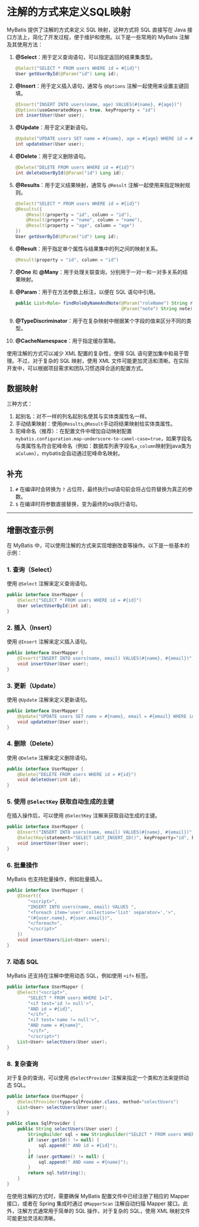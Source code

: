 # 注解的方式来定义SQL映射

MyBatis 提供了注解的方式来定义 SQL 映射，这种方式将 SQL 直接写在 Java 接口方法上，简化了开发过程，便于维护和使用。以下是一些常用的 MyBatis 注解及其使用方法：

1. **@Select**：用于定义查询语句，可以指定返回的结果集类型。

   ```java
   @Select("SELECT * FROM users WHERE id = #{id}")
   User getUserById(@Param("id") Long id);
   ```

2. **@Insert**：用于定义插入语句，通常与 `@Options` 注解一起使用来设置主键回填。

   ```java
   @Insert("INSERT INTO users(name, age) VALUES(#{name}, #{age})")
   @Options(useGeneratedKeys = true, keyProperty = "id")
   int insertUser(User user);
   ```

3. **@Update**：用于定义更新语句。

   ```java
   @Update("UPDATE users SET name = #{name}, age = #{age} WHERE id = #{id}")
   int updateUser(User user);
   ```

4. **@Delete**：用于定义删除语句。

   ```java
   @Delete("DELETE FROM users WHERE id = #{id}")
   int deleteUserById(@Param("id") Long id);
   ```

5. **@Results**：用于定义结果映射，通常与 `@Result` 注解一起使用来指定映射规则。

   ```java
   @Select("SELECT * FROM users WHERE id = #{id}")
   @Results({
       @Result(property = "id", column = "id"),
       @Result(property = "name", column = "name"),
       @Result(property = "age", column = "age")
   })
   User getUserById(@Param("id") Long id);
   ```

6. **@Result**：用于指定单个属性与结果集中的列之间的映射关系。

   ```java
   @Result(property = "id", column = "id")
   ```

7. **@One** 和 **@Many**：用于处理关联查询，分别用于一对一和一对多关系的结果映射。

8. **@Param**：用于在方法参数上标注，以便在 SQL 语句中引用。

   ```java
   public List<Role> findRoleByNameAndNote(@Param("roleName") String rolename,
                                           @Param("note") String note);
   ```

9. **@TypeDiscriminator**：用于在复杂映射中根据某个字段的值来区分不同的类型。

10. **@CacheNamespace**：用于指定缓存策略。

使用注解的方式可以减少 XML 配置的复杂性，使得 SQL 语句更加集中和易于管理。不过，对于复杂的 SQL 映射，使用 XML 文件可能更加灵活和清晰。在实际开发中，可以根据项目需求和团队习惯选择合适的配置方式。

## 数据映射

三种方式：

1. 起别名：对不一样的列名起别名使其与实体类属性名一样。
2. 手动结果映射：使用`@Results`,`@Result`手动将结果映射给实体类属性。
3. 驼峰命名（推荐）：在配置文件中增加自动映射配置`mybatis.configuration.map-underscore-to-camel-case=true`，如果字段名与类属性名符合驼峰命名（例如：数据库列表字段名`a_column`映射到java类为`aColumn`），mybatis会自动通过驼峰命名映射。

## 补充

1. `#` 在编译时会转换为 `?` 占位符，最终执行sql语句前会将占位符替换为真正的参数。
2. `$` 在编译时将参数直接替换，变为最终的sql执行语句。

---

## 增删改查示例

在 MyBatis 中，可以使用注解的方式来实现增删改查等操作。以下是一些基本的示例：

### 1. 查询（Select）

使用 `@Select` 注解来定义查询语句。

```java
public interface UserMapper {
    @Select("SELECT * FROM users WHERE id = #{id}")
    User selectUserById(int id);
}
```

### 2. 插入（Insert）

使用 `@Insert` 注解来定义插入语句。

```java
public interface UserMapper {
    @Insert("INSERT INTO users(name, email) VALUES(#{name}, #{email})")
    void insertUser(User user);
}
```

### 3. 更新（Update）

使用 `@Update` 注解来定义更新语句。

```java
public interface UserMapper {
    @Update("UPDATE users SET name = #{name}, email = #{email} WHERE id = #{id}")
    void updateUser(User user);
}
```

### 4. 删除（Delete）

使用 `@Delete` 注解来定义删除语句。

```java
public interface UserMapper {
    @Delete("DELETE FROM users WHERE id = #{id}")
    void deleteUser(int id);
}
```

### 5. 使用 `@SelectKey` 获取自动生成的主键

在插入操作后，可以使用 `@SelectKey` 注解来获取自动生成的主键。

```java
public interface UserMapper {
    @Insert("INSERT INTO users(name, email) VALUES(#{name}, #{email})")
    @SelectKey(statement="SELECT LAST_INSERT_ID()", keyProperty="id", before=false, resultType=int.class)
    void insertUser(User user);
}
```

### 6. 批量操作

MyBatis 也支持批量操作，例如批量插入。

```java
public interface UserMapper {
    @Insert({
        "<script>",
        "INSERT INTO users(name, email) VALUES ",
        "<foreach item='user' collection='list' separator=','>",
        "(#{user.name}, #{user.email})",
        "</foreach>",
        "</script>"
    })
    void insertUsers(List<User> users);
}
```

### 7. 动态 SQL

MyBatis 还支持在注解中使用动态 SQL，例如使用 `<if>` 标签。

```java
public interface UserMapper {
    @Select("<script>",
        "SELECT * FROM users WHERE 1=1",
        "<if test='id != null'>",
        "AND id = #{id}",
        "</if>",
        "<if test='name != null'>",
        "AND name = #{name}",
        "</if>",
        "</script>")
    List<User> selectUsers(User user);
}
```

### 8. 复杂查询

对于复杂的查询，可以使用 `@SelectProvider` 注解来指定一个类和方法来提供动态 SQL。

```java
public interface UserMapper {
    @SelectProvider(type=SqlProvider.class, method="selectUsers")
    List<User> selectUsers(User user);
}

public class SqlProvider {
    public String selectUsers(User user) {
        StringBuilder sql = new StringBuilder("SELECT * FROM users WHERE 1=1");
        if (user.getId() != null) {
            sql.append(" AND id = #{id}");
        }
        if (user.getName() != null) {
            sql.append(" AND name = #{name}");
        }
        return sql.toString();
    }
}
```

在使用注解的方式时，需要确保 MyBatis 配置文件中已经注册了相应的 Mapper 接口，或者在 Spring 集成时通过 `@MapperScan` 注解自动扫描 Mapper 接口。此外，注解方式通常用于简单的 SQL 操作，对于复杂的 SQL，使用 XML 映射文件可能更加灵活和清晰。
